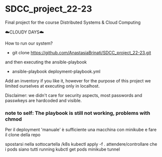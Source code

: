 # SDCC_project_22-23
Final project for the course Distributed Systems &amp; Cloud Computing

☁️CLOUDY DAYS☁️

How to run our system?

- git clone https://github.com/AnastasiaBrinati/SDCC_project_22-23.git

and then executing the ansible-playbook

- ansible-playbook deployment-playbook.yml

Add an inventory if you like it, however for the purpose of this project we limited ourselves at executing only in localhost.

Disclaimer: we didn't care for security aspects, most passwords and passwkeys are hardcoded and visible.

### note to self: The playbook is still not working, problems with chmod ###

Per il deployment 'manuale' è sufficiente una macchina con minikube e fare il clone della repo

spostarsi nella sottocartella /k8s
kubectl apply -f .
attendere/controllare che i pods siano tutti running
kubctl get pods
minikube tunnel
